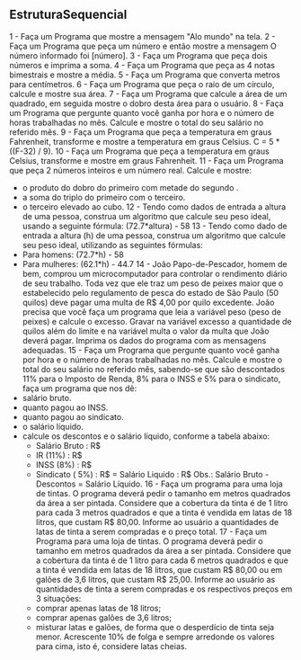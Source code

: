 ## EstruturaSequencial

1 - Faça um Programa que mostre a mensagem "Alo mundo" na tela.
2 - Faça um Programa que peça um número e então mostre a mensagem O número informado foi [número].
3 - Faça um Programa que peça dois números e imprima a soma.
4 - Faça um Programa que peça as 4 notas bimestrais e mostre a média.
5 - Faça um Programa que converta metros para centímetros.
6 - Faça um Programa que peça o raio de um círculo, calcule e mostre sua área.
7 - Faça um Programa que calcule a área de um quadrado, em seguida mostre o dobro desta área para o usuário.
8 - Faça um Programa que pergunte quanto você ganha por hora e o número de horas trabalhadas no mês. Calcule e mostre o total do seu salário no referido mês.
9 - Faça um Programa que peça a temperatura em graus Fahrenheit, transforme e mostre a temperatura em graus Celsius.
    C = 5 * ((F-32) / 9). 
10 - Faça um Programa que peça a temperatura em graus Celsius, transforme e mostre em graus Fahrenheit.
11 - Faça um Programa que peça 2 números inteiros e um número real. Calcule e mostre:
- o produto do dobro do primeiro com metade do segundo .
- a soma do triplo do primeiro com o terceiro.
- o terceiro elevado ao cubo. 
12 - Tendo como dados de entrada a altura de uma pessoa, construa um algoritmo que calcule seu peso ideal, usando a seguinte fórmula: (72.7*altura) - 58
13 - Tendo como dado de entrada a altura (h) de uma pessoa, construa um algoritmo que calcule seu peso ideal, utilizando as seguintes fórmulas:
- Para homens: (72.7*h) - 58
- Para mulheres: (62.1*h) - 44.7 
14 - João Papo-de-Pescador, homem de bem, comprou um microcomputador para controlar o rendimento diário de seu trabalho. Toda vez que ele traz um peso de peixes maior que o estabelecido pelo regulamento de pesca do estado de São Paulo (50 quilos) deve pagar uma multa de R$ 4,00 por quilo excedente. João precisa que você faça um programa que leia a variável peso (peso de peixes) e calcule o excesso. Gravar na variável excesso a quantidade de quilos além do limite e na variável multa o valor da multa que João deverá pagar. Imprima os dados do programa com as mensagens adequadas.
15 - Faça um Programa que pergunte quanto você ganha por hora e o número de horas trabalhadas no mês. Calcule e mostre o total do seu salário no referido mês, sabendo-se que são descontados 11% para o Imposto de Renda, 8% para o INSS e 5% para o sindicato, faça um programa que nos dê:
- salário bruto.
- quanto pagou ao INSS.
- quanto pagou ao sindicato.
- o salário líquido.
- calcule os descontos e o salário líquido, conforme a tabela abaixo:
   + Salário Bruto : R$
   - IR (11%) : R$
   - INSS (8%) : R$
   - Sindicato ( 5%) : R$
   = Salário Liquido : R$
 Obs.: Salário Bruto - Descontos = Salário Líquido. 
16 - Faça um programa para uma loja de tintas. O programa deverá pedir o tamanho em metros quadrados da área a ser pintada. Considere que a cobertura da tinta é de 1 litro para cada 3 metros quadrados e que a tinta é vendida em latas de 18 litros, que custam R$ 80,00. Informe ao usuário a quantidades de latas de tinta a serem compradas e o preço total.
17 - Faça um Programa para uma loja de tintas. O programa deverá pedir o tamanho em metros quadrados da área a ser pintada. Considere que a cobertura da tinta é de 1 litro para cada 6 metros quadrados e que a tinta é vendida em latas de 18 litros, que custam R$ 80,00 ou em galões de 3,6 litros, que custam R$ 25,00. Informe ao usuário as quantidades de tinta a serem compradas e os respectivos preços em 3 situações:
	- comprar apenas latas de 18 litros;
    - comprar apenas galões de 3,6 litros;
    - misturar latas e galões, de forma que o desperdício de tinta seja menor. Acrescente 10% de folga e sempre arredonde os valores para cima, isto é, considere latas cheias. 